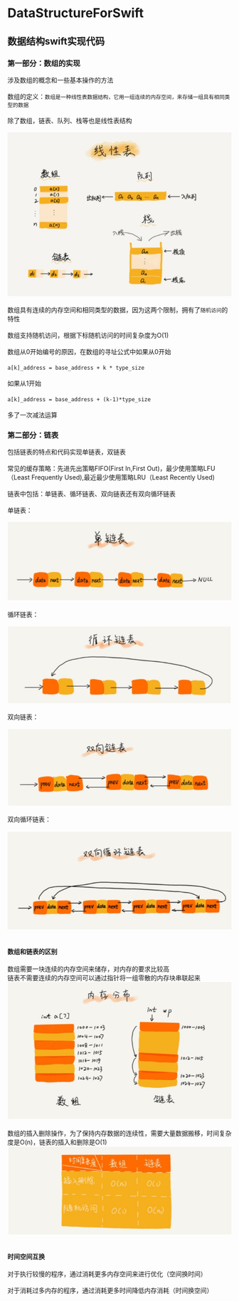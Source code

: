# DataStructureForSwift

## 数据结构swift实现代码

### 第一部分：数组的实现

涉及数组的概念和一些基本操作的方法<br/><br/>
数组的定义：`数组是一种线性表数据结构，它用一组连续的内存空间，来存储一组具有相同类型的数据`<br/><br/>
除了数组，链表、队列、栈等也是线性表结构<br/><br/>
![Image text](https://github.com/tongyangsheng/DataStructureForSwift/blob/master/show-img/show1.jpg)<br/><br/>
数组具有连续的内存空间和相同类型的数据，因为这两个限制，拥有了`随机访问`的特性<br/><br/>
数组支持随机访问，根据下标随机访问的时间复杂度为O(1)<br/><br/>
数组从0开始编号的原因，在数组的寻址公式中如果从0开始<br/><br/>`a[k]_address = base_address + k * type_size`<br/><br/>如果从1开始<br/><br/>`a[k]_address = base_address + (k-1)*type_size`<br/><br/>多了一次减法运算

### 第二部分：链表

包括链表的特点和代码实现单链表，双链表<br/><br/>
常见的缓存策略：先进先出策略FIFO(First In,First Out)，最少使用策略LFU（Least Frequently Used),最近最少使用策略LRU（Least Recently Used)<br/><br/>
链表中包括：单链表、循环链表、双向链表还有双向循环链表<br/><br/>
单链表：<br/><br/>
![Image text](https://github.com/tongyangsheng/DataStructureForSwift/blob/master/show-img/show3.jpg)<br/><br/>
循环链表：<br/><br/>
![Image text](https://github.com/tongyangsheng/DataStructureForSwift/blob/master/show-img/show6.jpg)<br/><br/>
双向链表：<br/><br/>
![Image text](https://github.com/tongyangsheng/DataStructureForSwift/blob/master/show-img/show4.png)<br/><br/>
双向循环链表：<br/><br/>
![Image text](https://github.com/tongyangsheng/DataStructureForSwift/blob/master/show-img/show7.jpg)<br/><br/>
#### 数组和链表的区别
数组需要一块连续的内存空间来储存，对内存的要求比较高<br/>
链表不需要连续的内存空间可以通过指针将一组零散的内存块串联起来<br/>
![Image text](https://github.com/tongyangsheng/DataStructureForSwift/blob/master/show-img/show2.jpg)<br/><br/>
数组的插入删除操作，为了保持内存数据的连续性，需要大量数据搬移，时间复杂度是O(n)，链表的插入和删除是O(1)<br/>
![Image text](https://github.com/tongyangsheng/DataStructureForSwift/blob/master/show-img/show5.jpg)<br/><br/>
#### 时间空间互换
对于执行较慢的程序，通过消耗更多内存空间来进行优化（空间换时间）<br/><br/>
对于消耗过多内存的程序，通过消耗更多时间降低内存消耗（时间换空间）<br/><br/>
